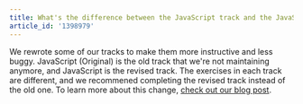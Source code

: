 ```yaml
---
title: What's the difference between the JavaScript track and the JavaScript (Original) track?
article_id: '1398979'
---
```

We rewrote some of our tracks to make them more instructive and less buggy. JavaScript (Original) is the old track that we're not maintaining anymore, and JavaScript is the revised track. The exercises in each track are different, and we recommened completing the revised track instead of the old one. To learn more about this change, [check out our blog post](www.codecademy.com/blog/41-new-tracks-web-jquery-and-javascript).
